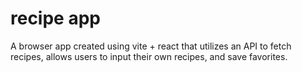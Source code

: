 # recipe app
 A browser app created using vite + react that utilizes an API to fetch recipes, allows users to input their own recipes, and save favorites.
